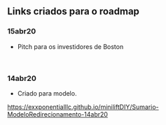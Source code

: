 ## Links criados para o roadmap


### 15abr20
- Pitch para os investidores de Boston


<br>

### 14abr20
- Criado para modelo.

https://exxponentialllc.github.io/miniliftDIY/Sumario-ModeloRedirecionamento-14abr20 


